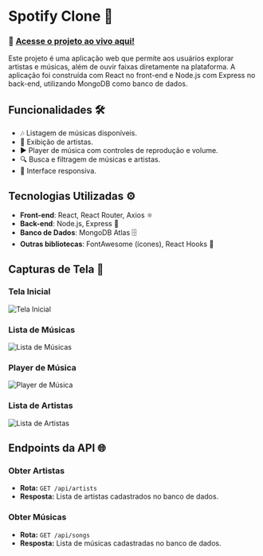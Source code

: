 # Spotify Clone 🎵

### 🚀 [Acesse o projeto ao vivo aqui!](https://spotifyprojetoreact.onrender.com)

Este projeto é uma aplicação web que permite aos usuários explorar artistas e músicas, além de ouvir faixas diretamente na plataforma. A aplicação foi construída com React no front-end e Node.js com Express no back-end, utilizando MongoDB como banco de dados.

## Funcionalidades 🛠️

- 🎶 Listagem de músicas disponíveis.
- 🎤 Exibição de artistas.
- ▶️ Player de música com controles de reprodução e volume.
- 🔍 Busca e filtragem de músicas e artistas.
- 📱 Interface responsiva.

## Tecnologias Utilizadas ⚙️

- **Front-end**: React, React Router, Axios ⚛️
- **Back-end**: Node.js, Express 🚀
- **Banco de Dados**: MongoDB Atlas 🗄️
- **Outras bibliotecas**: FontAwesome (ícones), React Hooks 🎨

## Capturas de Tela 📸

### Tela Inicial
![Tela Inicial](https://github.com/user-attachments/assets/16c7cd84-fd14-43f2-b49e-6abfc5d8c362)

### Lista de Músicas
![Lista de Músicas](https://github.com/user-attachments/assets/5a845d57-695a-47c0-9c28-7dde15364319)

### Player de Música
![Player de Música](https://github.com/user-attachments/assets/ca9a8a19-f16d-49f6-908b-f34620e2b5b6)

### Lista de Artistas
![Lista de Artistas](https://github.com/user-attachments/assets/e73fdc53-7e98-4c64-a1d5-7f025528d5f7)

## Endpoints da API 🌐

### **Obter Artistas**
- **Rota:** `GET /api/artists`
- **Resposta:** Lista de artistas cadastrados no banco de dados.

### **Obter Músicas**
- **Rota:** `GET /api/songs`
- **Resposta:** Lista de músicas cadastradas no banco de dados.

